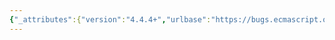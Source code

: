 ```yaml
---
{"_attributes":{"version":"4.4.4+","urlbase":"https://bugs.ecmascript.org/","maintainer":"dherman@mozilla.com"},"bug":{"bug_id":565,"creation_ts":"2012-07-15 20:15:00 -0700","short_desc":"15.5.3.3: undefined \"codeUnits\"","delta_ts":"2012-07-17 22:20:42 -0700","product":"Draft for 6th Edition","component":"editorial issue","version":"Rev 9: July 8, 2012 Draft","rep_platform":"All","op_sys":"All","bug_status":"RESOLVED","resolution":"DUPLICATE","dup_id":517,"priority":"Normal","bug_severity":"minor","everconfirmed":true,"reporter":{"uid":"jmdyck","name":"Michael Dyck"},"assigned_to":{"uid":"allen","name":"Allen Wirfs-Brock"},"long_desc":[{"commentid":1350,"comment_count":0,"who":{"uid":"jmdyck","name":"Michael Dyck"},"bug_when":"2012-07-15 20:15:25 -0700","thetext":"In 15.5.3.3 \"String.fromCodePoint ( ...codePoints)\",\nsteps 1 and 2 refer to 'codeUnits',\nwhich is not defined.\n\nChange to 'codePoints'. (or vice versa)"},{"commentid":1351,"comment_count":1,"who":{"uid":"jmdyck","name":"Michael Dyck"},"bug_when":"2012-07-15 20:18:09 -0700","thetext":"Also, step 5.a refers to 'codePoint', which is not defined."},{"commentid":1365,"comment_count":2,"who":{"uid":"ecmascriptbugs","name":"Norbert"},"bug_when":"2012-07-17 22:20:42 -0700","thetext":"\n\n*** This bug has been marked as a duplicate of bug 517 ***"}]}}
---
```

